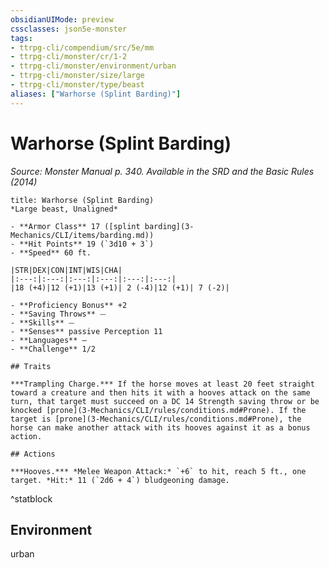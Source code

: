```yaml
---
obsidianUIMode: preview
cssclasses: json5e-monster
tags:
- ttrpg-cli/compendium/src/5e/mm
- ttrpg-cli/monster/cr/1-2
- ttrpg-cli/monster/environment/urban
- ttrpg-cli/monster/size/large
- ttrpg-cli/monster/type/beast
aliases: ["Warhorse (Splint Barding)"]
---
```

# Warhorse (Splint Barding)
*Source: Monster Manual p. 340. Available in the <span title='Systems Reference Document (5.1)'>SRD</span> and the Basic Rules (2014)*  

```ad-statblock
title: Warhorse (Splint Barding)
*Large beast, Unaligned*

- **Armor Class** 17 ([splint barding](3-Mechanics/CLI/items/barding.md))
- **Hit Points** 19 (`3d10 + 3`)
- **Speed** 60 ft.

|STR|DEX|CON|INT|WIS|CHA|
|:---:|:---:|:---:|:---:|:---:|:---:|
|18 (+4)|12 (+1)|13 (+1)| 2 (-4)|12 (+1)| 7 (-2)|

- **Proficiency Bonus** +2
- **Saving Throws** ⏤
- **Skills** ⏤
- **Senses** passive Perception 11
- **Languages** —
- **Challenge** 1/2

## Traits

***Trampling Charge.*** If the horse moves at least 20 feet straight toward a creature and then hits it with a hooves attack on the same turn, that target must succeed on a DC 14 Strength saving throw or be knocked [prone](3-Mechanics/CLI/rules/conditions.md#Prone). If the target is [prone](3-Mechanics/CLI/rules/conditions.md#Prone), the horse can make another attack with its hooves against it as a bonus action.

## Actions

***Hooves.*** *Melee Weapon Attack:* `+6` to hit, reach 5 ft., one target. *Hit:* 11 (`2d6 + 4`) bludgeoning damage.
```
^statblock

## Environment

urban